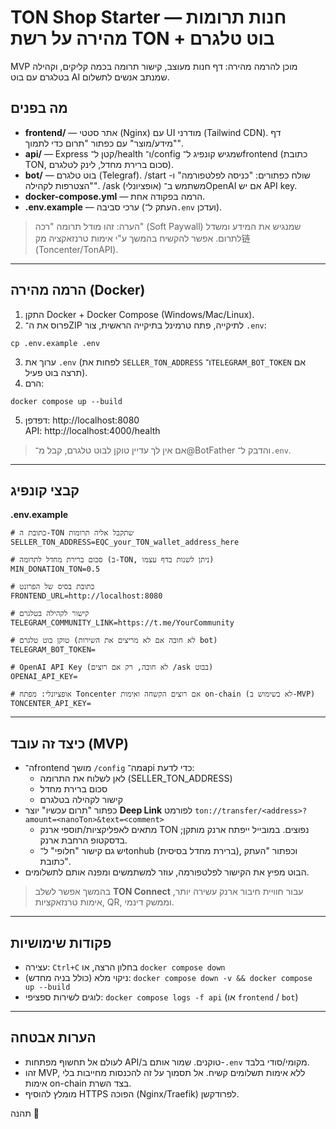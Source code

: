 # TON Shop Starter — חנות תרומות מהירה על רשת TON + בוט טלגרם

MVP מוכן להרמה מהירה: דף חנות מעוצב, קישור תרומה בכמה קליקים, וקהילה בטלגרם עם בוט AI שמנתב אנשים לתשלום.

## מה בפנים
- **frontend/** — אתר סטטי (Nginx) עם UI מודרני (Tailwind CDN). דף "מידע/מוצר" עם כפתור "תרום כדי לתמוך".
- **api/** — Express קטן ל־/health ו־/config שמגיש קונפיג ל־frontend (כתובת TON, סכום ברירת מחדל, לינק לטלגרם).
- **bot/** — בוט טלגרם (Telegraf). /start שולח כפתורים: "כניסה לפלטפורמה" ו-"הצטרפות לקהילה". /ask (אופציונלי) משתמש ב־OpenAI אם יש API key.
- **docker-compose.yml** — הרמה בפקודה אחת.
- **.env.example** — ערכי סביבה (העתק ל־`.env` ועדכן).

> הערה: זהו מודל תרומה "רכה" (Soft Paywall) שמנגיש את המידע ומשדל לתרום. אפשר להקשיח בהמשך ע"י אימות טרנזאקציה מק链 (Toncenter/TonAPI).

---

## הרמה מהירה (Docker)

1) התקן Docker + Docker Compose (Windows/Mac/Linux).
2) פרוס את ה־ZIP לתיקייה, פתח טרמינל בתיקייה הראשית, צור `.env`:
```
cp .env.example .env
```
3) ערוך את `.env` (לפחות את `SELLER_TON_ADDRESS` ו־`TELEGRAM_BOT_TOKEN` אם תרצה בוט פעיל).
4) הרם:
```
docker compose up --build
```
5) דפדפן: http://localhost:8080  
   API: http://localhost:4000/health

> אם אין לך עדיין טוקן לבוט טלגרם, קבל מ־@BotFather והדבק ל־`.env`.

---

## קבצי קונפיג
**.env.example**
```
# כתובת ה-TON שתקבל אליה תרומות
SELLER_TON_ADDRESS=EQC_your_TON_wallet_address_here

# סכום ברירת מחדל לתרומה (ב-TON, ניתן לשנות בדף עצמו)
MIN_DONATION_TON=0.5

# כתובת בסיס של הפרונט
FRONTEND_URL=http://localhost:8080

# קישור לקהילה בטלגרם
TELEGRAM_COMMUNITY_LINK=https://t.me/YourCommunity

# טוקן בוט טלגרם (לא חובה אם לא מריצים את השירות bot)
TELEGRAM_BOT_TOKEN=

# OpenAI API Key (לא חובה, רק אם רוצים /ask בבוט)
OPENAI_API_KEY=

# אופציונלי: מפתח Toncenter אם רוצים הקשחה ואימות on-chain (לא בשימוש ב-MVP)
TONCENTER_API_KEY=
```

---

## כיצד זה עובד (MVP)
- ה־frontend מושך `/config` מה־api כדי לדעת:
  - לאן לשלוח את התרומה (SELLER_TON_ADDRESS)
  - סכום ברירת מחדל
  - קישור לקהילה בטלגרם
- כפתור "תרום עכשיו" יוצר **Deep Link** לפורמט `ton://transfer/<address>?amount=<nanoTon>&text=<comment>`
  - מתאים לאפליקציות/תוספי ארנק TON נפוצים. במובייל ייפתח ארנק מותקן; בדסקטופ הרחבת ארנק.
  - יש גם קישור "חלופי" ל־tonhub (ברירת מחדל בסיסית), וכפתור "העתק כתובת".
- הבוט מפיץ את הקישור לפלטפורמה, עוזר למשתמשים ומפנה אותם לתשלומים.

> בהמשך אפשר לשלב **TON Connect** עבור חוויית חיבור ארנק עשירה יותר, אימות טרנזאקציות, QR, וממשק דינמי.

---

## פקודות שימושיות
- עצירה: `Ctrl+C` בחלון הרצה, או `docker compose down`
- ניקוי מלא (כולל בניה מחדש): `docker compose down -v && docker compose up --build`
- לוגים לשירות ספציפי: `docker compose logs -f api` (או `frontend` / `bot`)

---

## הערות אבטחה
- לעולם אל תחשוף מפתחות API/טוקנים. שמור אותם ב-`.env` מקומי/סודי בלבד.
- זהו MVP, ללא אימות תשלומים קשיח. אל תסמוך על זה להכנסות מחייבות בלי אימות on-chain בצד השרת.
- מומלץ להוסיף HTTPS הפוכה (Nginx/Traefik) לפרודקשן.

תהנה 🚀